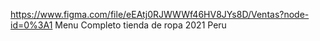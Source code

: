 https://www.figma.com/file/eEAtj0RJWWWf46HV8JYs8D/Ventas?node-id=0%3A1
Menu Completo tienda de ropa 2021 Peru

